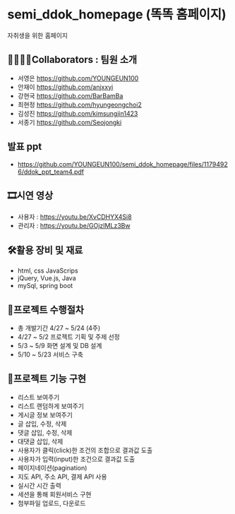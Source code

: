 # semi_ddok_homepage (똑똑 홈페이지)
자취생을 위한 홈페이지
## 👨‍👩‍👦‍👦Collaborators : 팀원 소개
- 서영은 https://github.com/YOUNGEUN100
- 안재이 https://github.com/anjxxyi
- 강현국 https://github.com/BarBamBa
- 최현정 https://github.com/hyungeongchoi2
- 김성진 https://github.com/kimsungjin1423
- 서종기 https://github.com/Seojongki
## 발표 ppt
- https://github.com/YOUNGEUN100/semi_ddok_homepage/files/11794926/ddok_ppt_team4.pdf
## 🎞시연 영상
- 사용자 : https://youtu.be/XvCDHYX4Si8
- 관리자 : https://youtu.be/GOjzIMLz3Bw
## 🛠활용 장비 및 재료
- html, css JavaScrips
- jQuery, Vue.js, Java
- mySql, spring boot
## 📑프로젝트 수행절차
- 총 개발기간 4/27 ~ 5/24 (4주)
- 4/27 ~ 5/2 프로젝트 기획 및 주제 선정
- 5/3 ~ 5/9 화면 설계 및 DB 설계
- 5/10 ~ 5/23 서비스 구축
## 📌프로젝트 기능 구현
- 리스트 보여주기
- 리스트 랜덤하게 보여주기
- 게시글 정보 보여주기
- 글 삽입, 수정, 삭제
- 댓글 삽입, 수정, 삭제
- 대댓글 삽입, 삭제
- 사용자가 클릭(click)한 조건의 조합으로 결과값 도출
- 사용자가 입력(input)한 조건으로 결과값 도출
- 페이지네이션(pagination)
- 지도 API, 주소 API, 결제 API 사용
- 실시간 시간 출력
- 세션을 통해 회원서비스 구현
- 첨부파일 업로드, 다운로드
## 

